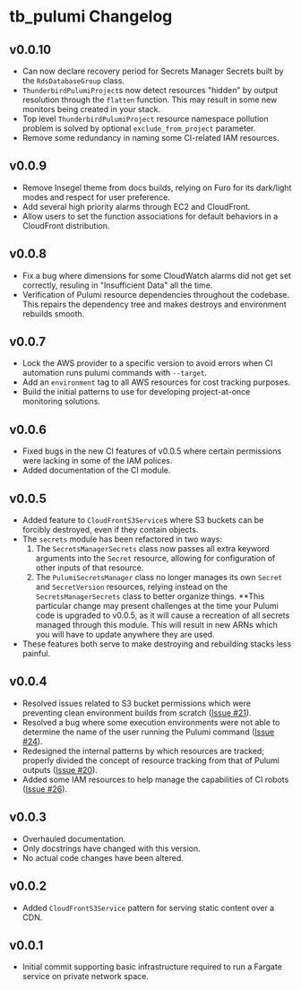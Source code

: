 # tb_pulumi Changelog

## v0.0.10

  - Can now declare recovery period for Secrets Manager Secrets built by the `RdsDatabaseGroup` class.
  - `ThunderbirdPulumiProject`s now detect resources "hidden" by output resolution through the `flatten` function. This may result in some new monitors being created in your stack.
  - Top level `ThunderbirdPulumiProject` resource namespace pollution problem is solved by optional `exclude_from_project` parameter.
  - Remove some redundancy in naming some CI-related IAM resources.

## v0.0.9

  - Remove Insegel theme from docs builds, relying on Furo for its dark/light modes and respect for user preference.
  - Add several high priority alarms through EC2 and CloudFront.
  - Allow users to set the function associations for default behaviors in a CloudFront distribution.

## v0.0.8

  - Fix a bug where dimensions for some CloudWatch alarms did not get set correctly, resuling in "Insufficient Data" all
    the time.
  - Verification of Pulumi resource dependencies throughout the codebase. This repairs the dependency tree and makes
    destroys and environment rebuilds smooth.

## v0.0.7

  - Lock the AWS provider to a specific version to avoid errors when CI automation runs pulumi commands with `--target`.
  - Add an `environment` tag to all AWS resources for cost tracking purposes.
  - Build the initial patterns to use for developing project-at-once monitoring solutions.

## v0.0.6

  - Fixed bugs in the new CI features of v0.0.5 where certain permissions were lacking in some of the IAM polices.
  - Added documentation of the CI module.

## v0.0.5

  - Added feature to `CloudFrontS3Service`s where S3 buckets can be forcibly destroyed, even if they contain objects.
  - The `secrets` module has been refactored in two ways:
    1.  The `SecretsManagerSecrets` class now passes all extra keyword arguments into the `Secret` resource, allowing
        for configuration of other inputs of that resource.
    2.  The `PulumiSecretsManager` class no longer manages its own `Secret` and `SecretVersion` resources, relying
        instead on the `SecretsManagerSecrets` class to better organize things. **This particular change may present
        challenges at the time your Pulumi code is upgraded to v0.0.5, as it will cause a recreation of all secrets
        managed through this module. This will result in new ARNs which you will have to update anywhere they are used.
  - These features both serve to make destroying and rebuilding stacks less painful.

## v0.0.4

  - Resolved issues related to S3 bucket permissions which were preventing clean environment builds from scratch ([Issue #21](https://github.com/thunderbird/pulumi/issues/21)).
  - Resolved a bug where some execution environments were not able to determine the name of the user running the Pulumi command ([Issue #24](https://github.com/thunderbird/pulumi/issues/24)).
  - Redesigned the internal patterns by which resources are tracked; properly divided the concept of resource tracking from that of Pulumi outputs ([Issue #20](https://github.com/thunderbird/pulumi/issues/20)).
  - Added some IAM resources to help manage the capabilities of CI robots ([Issue #26](https://github.com/thunderbird/pulumi/issues/26)).


## v0.0.3

  - Overhauled documentation.
  - Only docstrings have changed with this version.
  - No actual code changes have been altered.


## v0.0.2

  - Added `CloudFrontS3Service` pattern for serving static content over a CDN.


## v0.0.1

  - Initial commit supporting basic infrastructure required to run a Fargate service on private network space.
